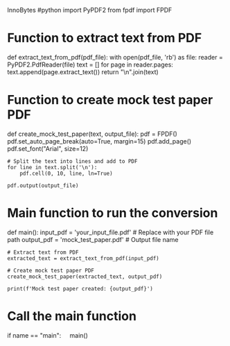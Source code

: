   InnoBytes
  #python
  import PyPDF2
from fpdf import FPDF

# Function to extract text from PDF
def extract_text_from_pdf(pdf_file):
    with open(pdf_file, 'rb') as file:
        reader = PyPDF2.PdfReader(file)
        text = []
        for page in reader.pages:
            text.append(page.extract_text())
        return "\n".join(text)

# Function to create mock test paper PDF
def create_mock_test_paper(text, output_file):
    pdf = FPDF()
    pdf.set_auto_page_break(auto=True, margin=15)
    pdf.add_page()
    pdf.set_font("Arial", size=12)

    # Split the text into lines and add to PDF
    for line in text.split('\n'):
        pdf.cell(0, 10, line, ln=True)

    pdf.output(output_file)

# Main function to run the conversion
def main():
    input_pdf = 'your_input_file.pdf'  # Replace with your PDF file path
    output_pdf = 'mock_test_paper.pdf'  # Output file name

    # Extract text from PDF
    extracted_text = extract_text_from_pdf(input_pdf)

    # Create mock test paper PDF
    create_mock_test_paper(extracted_text, output_pdf)

    print(f'Mock test paper created: {output_pdf}')

# Call the main function
if name == "main":
    main()
